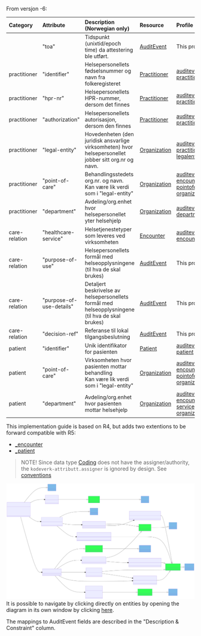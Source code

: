 

From versjon -6:

| Category         | Attribute                | Description (Norwegian only)                                                                          | Resource                                                                | Profile                                                                                                        |
|:-----------------|:-------------------------|:------------------------------------------------------------------------------------------------------|:------------------------------------------------------------------------|:---------------------------------------------------------------------------------------------------------------|
|                   |"toa"                    | Tidspunkt (unixtid/epoch time) da attestering ble utført.  | [AuditEvent](https://hl7.org/fhir/R4/auditevent) | This profile
| practitioner     | "identifier"             | Helsepersonellets fødselsnummer og navn fra folkeregisteret                                           | [Practitioner](https://hl7.org/fhir/R4/practitioner.html)               | [auditevent-practitioner](StructureDefinition-auditevent-practitioner.html)                          |
| practitioner     | "hpr-nr"                 | Helsepersonellets HPR-nummer, dersom det finnes                                                       | [Practitioner](https://hl7.org/fhir/R4/practitioner.html)               | [auditevent-practitioner](StructureDefinition-auditevent-practitioner.html)                          |
| practitioner     | "authorization"     	  | Helsepersonellets autorisasjon, dersom den finnes                                                     | [Practitioner](https://hl7.org/fhir/R4/practitioner.html)               | [auditevent-practitioner](StructureDefinition-auditevent-practitioner.html)                           |
| practitioner     | "legal-entity"           | Hovedenheten (den juridisk ansvarlige virksomheten) hvor helsepersonellet jobber sitt org.nr og navn. | [Organization](https://hl7.org/fhir/R4/organization.html)               | [auditevent-practitioner-legalentity](StructureDefinition-auditevent-practitioner-legalentity.html)   |
| practitioner     | "point-of-care"          | Behandlingsstedets org.nr. og navn.<br>Kan være lik verdi som i "legal-entity"                        | [Organization](https://hl7.org/fhir/R4/organization.html)               | [auditevent-encounter-pointofcare-organization](StructureDefinition-auditevent-practitioner-pointofcare-organization.html)          |
| practitioner     | "department"             | Avdeling/org.enhet hvor helsepersonellet yter helsehjelp                                              | [Organization](https://hl7.org/fhir/R4/organization.html)               | [auditevent-department](StructureDefinition-auditevent-department.html)       |
| care-relation    | "healthcare-service"     | Helsetjenestetyper som leveres ved virksomheten                                                       | [Encounter](https://hl7.org/fhir/R4/encounter.html)                     | [auditevent-encounter](StructureDefinition-auditevent-encounter.html)                                 |
| care-relation    | "purpose-of-use"         | Helsepersonellets formål med helseopplysningene (til hva de skal brukes)                              | [AuditEvent](https://hl7.org/fhir/R4/auditevent.html)                   | This profile                                                                                                    |
| care-relation    | "purpose-of-use-details" | Detaljert beskrivelse av helsepersonellets formål med helseopplysningene (til hva de skal brukes)     | [AuditEvent](https://hl7.org/fhir/R4/auditevent.html)                   | This profile                                                                                                    |
| care-relation    | "decision-ref"           | Referanse til lokal tilgangsbeslutning                                                                | [AuditEvent](https://hl7.org/fhir/R4/auditevent.html)                   | This profile                                                                                                    |
| patient          | "identifier"             | Unik identifikator for pasienten                                                                      | [Patient](https://hl7.org/fhir/R4/patient.html)                         | [auditevent-patient](StructureDefinition-auditevent-patient.html)                                     |
| patient          | "point-of-care"  	      | Virksomheten hvor pasienten mottar behandling <br>Kan være lik verdi som i "legal-entity"             | [Organization](https://hl7.org/fhir/R4/organization.html)               | [auditevent-encounter-pointofcare-organization](StructureDefinition-auditevent-encounter-pointofcare-organization.html)                |
| patient          | "department"             | Avdeling/org.enhet hvor pasienten mottar helsehjelp                                        	          | [Organization](https://hl7.org/fhir/R4/organization.html)               | [auditevent-encounter-serviceprovider-organization](StructureDefinition-auditevent-encounter-serviceprovider-organization.html)|


This implementation guide is based on R4, but adds two extentions to be forward compatible with R5:
- [_encounter](https://hl7.org/fhir/R5/auditevent-definitions.html#AuditEvent.encounter)
- [_patient](https://hl7.org/fhir/R5/auditevent-definitions.html#AuditEvent.patient) 

> NOTE! Since data type [Coding](https://hl7.org/fhir/R4/datatypes.html#Coding) does not have the assigner/authority, the ``kodeverk-attributt.assigner`` is ignored by design. See [conventions](https://github.com/NorskHelsenett/Tillitsrammeverk/blob/main/specs/informasjons_og_datamodell.md#4221-konvensjoner-brukt-i-datamodellen)

![AuditEventNorwayUML](AuditEvent-ClassDiagram.svg)
It is possible to navigate by clicking directly on entities by opening the diagram in its own window by clicking [here](AuditEvent-ClassDiagram.svg).

The mappings to AuditEvent fields are described in the "Description & Constraint" column. 